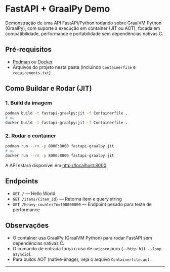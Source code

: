 # FastAPI + GraalPy Demo

Demonstração de uma API FastAPI/Python rodando sobre GraalVM Python (GraalPy), com suporte a execução em container (JIT ou AOT), focada em compatibilidade, performance e portabilidade sem dependências nativas C.

## Pré-requisitos

- [Podman](https://podman.io/) ou [Docker](https://www.docker.com/)
- Arquivos do projeto nesta pasta (incluindo `Containerfile` e `requirements.txt`)

## Como Buildar e Rodar (JIT)

### 1. Build da imagem

```sh
podman build -t fastapi-graalpy:jit -f Containerfile .
# ou
docker build -t fastapi-graalpy:jit -f Containerfile .
```

### 2. Rodar o container

```sh
podman run --rm -p 8000:8000 fastapi-graalpy:jit
# ou
docker run --rm -p 8000:8000 fastapi-graalpy:jit
```

A API estará disponível em [http://localhost:8000](http://localhost:8000).

## Endpoints

- `GET /` — Hello World
- `GET /items/{item_id}` — Retorna item e query string
- `GET /heavy-counter?n=100000000` — Endpoint pesado para teste de performance

## Observações

- O container usa GraalPy (GraalVM Python) para rodar FastAPI sem dependências nativas C.
- O comando de entrada força o uso de `uvicorn` puro (`--http h11 --loop asyncio`).
- Para builds AOT (native-image), veja o arquivo `Containerfile.aot`.

---
